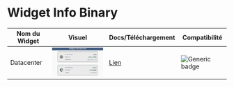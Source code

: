 # Widget Info Binary

| Nom du Widget  | Visuel         | Docs/Téléchargement     | Compatibilité     |
|----------------|----------------|-------------------------|-------------------|
| Datacenter | <img src="datacenter/img/capture1.gif" width="300px" alt="Datacenter" /> | <a href="./datacenter"><i class="fas fa-file-download"></i> Lien</a> | ![Generic badge](https://img.shields.io/badge/Version-4.3%20%7C%204.4-green.svg) |
